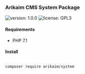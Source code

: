 ### Arikaim CMS System Package
![version: 1.0.0](https://img.shields.io/github/release/arikaim/system.svg)
![license: GPL3](https://img.shields.io/badge/License-GPLv3-blue.svg)


#### Requirements 
  * PHP 7.1


#### Install
```bash

composer require arikaim/system

```